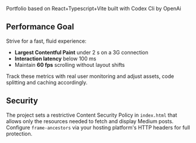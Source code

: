 Portfolio based on React+Typescript+Vite built with Codex Cli by OpenAi

## Performance Goal

Strive for a fast, fluid experience:

- **Largest Contentful Paint** under 2 s on a 3G connection
- **Interaction latency** below 100 ms
- Maintain **60 fps** scrolling without layout shifts

Track these metrics with real user monitoring and adjust assets, code splitting and caching accordingly.

## Security

The project sets a restrictive Content Security Policy in `index.html` that allows only the resources needed to fetch and display Medium posts. Configure `frame-ancestors` via your hosting platform's HTTP headers for full protection.
